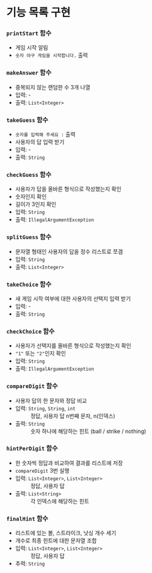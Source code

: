 # 기능 목록 구현

### `printStart` 함수 
* 게임 시작 알림
* `숫자 야구 게임을 시작합니다.` 출력

### `makeAnswer` 함수
* 중복되지 않는 랜덤한 수 3개 나열
* 입력: -
* 출력: `List<Integer>`

### `takeGuess` 함수
* `숫자를 입력해 주세요 :` 출력
* 사용자의 답 입력 받기
* 입력: -
* 출력: `String`

### `checkGuess` 함수
* 사용자가 답을 올바른 형식으로 작성했는지 확인
* 숫자인지 확인
* 길이가 3인지 확인
* 입력: `String`
* 출력: `IllegalArgumentException`

### `splitGuess` 함수
* 문자열 형태인 사용자의 답을 정수 리스트로 쪼갬
* 입력: `String`
* 출력: `List<Integer>`

### `takeChoice` 함수
* 새 게임 시작 여부에 대한 사용자의 선택지 입력 받기
* 입력: -
* 출력: `String`

### `checkChoice` 함수
* 사용자가 선택지를 올바른 형식으로 작성했는지 확인
* `"1"` 또는 `"2"`인지 확인
* 입력: `String`
* 출력: `IllegalArgumentException`

### `compareDigit` 함수
* 사용자 답의 한 문자와 정답 비교
* 입력: `String`, `String`, `int`
  <br>&nbsp;&nbsp;&nbsp;&nbsp;&nbsp;&nbsp;&nbsp;&nbsp;&nbsp;
  정답, 사용자 답 n번째 문자, n(인덱스)
* 출력: `String`
  <br>&nbsp;&nbsp;&nbsp;&nbsp;&nbsp;&nbsp;&nbsp;&nbsp;&nbsp;
  숫자 하나에 해당하는 힌트 (ball / strike / nothing)

### `hintPerDigit` 함수
* 한 숫자씩 정답과 비교하여 결과를 리스트에 저장
* `compareDigit` 3번 실행
* 입력: `List<Integer>`, `List<Integer>`
  <br>&nbsp;&nbsp;&nbsp;&nbsp;&nbsp;&nbsp;&nbsp;&nbsp;&nbsp;
  정답, 사용자 답
* 출력: `List<String>`
  <br>&nbsp;&nbsp;&nbsp;&nbsp;&nbsp;&nbsp;&nbsp;&nbsp;&nbsp;
  각 인덱스에 해당하는 힌트

### `finalHint` 함수
* 리스트에 있는 볼, 스트라이크, 낫싱 개수 세기
* 개수로 최종 힌트에 대한 문자열 조합
* 입력: `List<Integer>`, `List<Integer>`
  <br>&nbsp;&nbsp;&nbsp;&nbsp;&nbsp;&nbsp;&nbsp;&nbsp;&nbsp;
  정답, 사용자 답
* 추력: `String`